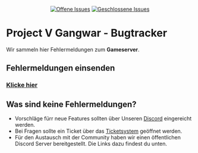 <p align="center">
<a href="https://github.com/xXBlackTerrorXx/Project-V_issues/issues?q=is%3Aopen+is%3Aissue"><img src="https://img.shields.io/github/issues-raw/xXBlackTerrorXx/Project-V_issues/Bugs.svg?label=Offene%20Issues" alt="Offene Issues"></a>
<a href="https://github.com/xXBlackTerrorXx/Project-V_issues/issues?q=is%3Aissue+is%3Aclosed"><img src="https://img.shields.io/github/issues-closed-raw/xXBlackTerrorXx/Project-V_issues/Bugs.svg?label=Geschlossene%20Issues" alt="Geschlossene Issues"></a>
</p>

# Project V Gangwar - Bugtracker

Wir sammeln hier Fehlermeldungen zum **Gameserver**.

## Fehlermeldungen einsenden

### **[Klicke hier](https://github.com/xXBlackTerrorXx/Project-V_issues/issues/new/choose)**

## Was sind keine Fehlermeldungen?

- Vorschläge fürr neue Features sollten über Unseren [Discord](https://discord.gg/projectgw) eingereicht werden.
- Bei Fragen sollte ein Ticket über das [Ticketsystem](https://discord.gg/projectgw) geöffnet werden.
- Für den Austausch mit der Community haben wir einen öffentlichen Discord Server bereitgestellt. Die Links dazu findest du unten.